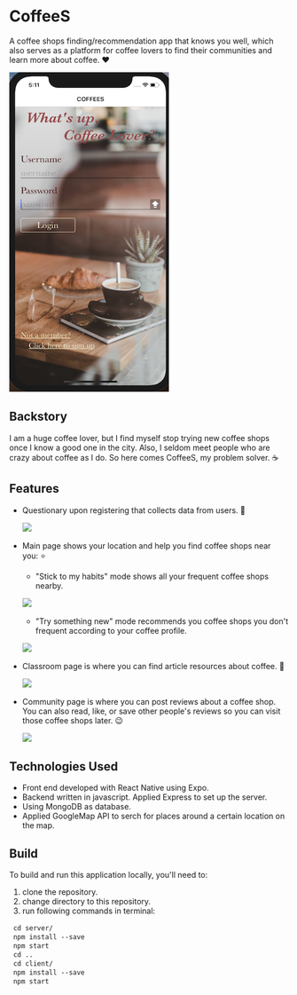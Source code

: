 # CoffeeS
A coffee shops finding/recommendation app that knows you well, which also serves as a platform for coffee lovers to find their communities and learn more about coffee. :heart:


![](./mainscreen.png)


## Backstory
I am a huge coffee lover, but I find myself stop trying new coffee shops once I know a good one in the city. Also, I seldom meet people who are crazy about coffee as I do. So here comes CoffeeS, my problem solver.  :coffee:

## Features
- Questionary upon registering that collects data from users. :notebook:

  ![](http://g.recordit.co/J9Gwe1fScb.gif)


- Main page shows your location and help you find coffee shops near you: :star:

  - "Stick to my habits" mode shows all your frequent coffee shops nearby. 
  
  ![](http://g.recordit.co/lMPV7B08FJ.gif)  
  
  - "Try something new" mode recommends you coffee shops you don't frequent according to your coffee profile. 
  
  ![](http://g.recordit.co/wqJbRrUkHT.gif)

 
- Classroom page is where you can find article resources about coffee. :school:

  ![](http://g.recordit.co/9FYlBYQvry.gif)
  

- Community page is where you can post reviews about a coffee shop. You can also read, like, or save other people's reviews so you can visit those coffee shops later. :wink:

  ![](http://g.recordit.co/yKjUlpk3K7.gif)


## Technologies Used
- Front end developed with React Native using Expo.
- Backend written in javascript. Applied Express to set up the server.
- Using MongoDB as database.
- Applied GoogleMap API to serch for places around a certain location on the map.

## Build

To build and run this application locally, you'll need to:
1. clone the repository.
2. change directory to this repository.
3. run following commands in terminal:

```
 cd server/
 npm install --save
 npm start
 cd ..
 cd client/
 npm install --save
 npm start


```

